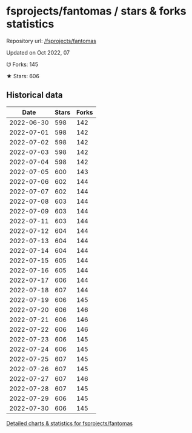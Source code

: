 # fsprojects/fantomas / stars & forks statistics

Repository url: [/fsprojects/fantomas](https://github.com/fsprojects/fantomas)

Updated on Oct 2022, 07

☋ Forks: 145

★ Stars: 606

## Historical data
| Date | Stars | Forks |
|------|-------|-------|
| 2022-06-30 | 598 | 142 | 
| 2022-07-01 | 598 | 142 | 
| 2022-07-02 | 598 | 142 | 
| 2022-07-03 | 598 | 142 | 
| 2022-07-04 | 598 | 142 | 
| 2022-07-05 | 600 | 143 | 
| 2022-07-06 | 602 | 144 | 
| 2022-07-07 | 602 | 144 | 
| 2022-07-08 | 603 | 144 | 
| 2022-07-09 | 603 | 144 | 
| 2022-07-11 | 603 | 144 | 
| 2022-07-12 | 604 | 144 | 
| 2022-07-13 | 604 | 144 | 
| 2022-07-14 | 604 | 144 | 
| 2022-07-15 | 605 | 144 | 
| 2022-07-16 | 605 | 144 | 
| 2022-07-17 | 606 | 144 | 
| 2022-07-18 | 607 | 144 | 
| 2022-07-19 | 606 | 145 | 
| 2022-07-20 | 606 | 146 | 
| 2022-07-21 | 606 | 146 | 
| 2022-07-22 | 606 | 146 | 
| 2022-07-23 | 606 | 145 | 
| 2022-07-24 | 606 | 145 | 
| 2022-07-25 | 607 | 145 | 
| 2022-07-26 | 607 | 145 | 
| 2022-07-27 | 607 | 146 | 
| 2022-07-28 | 607 | 145 | 
| 2022-07-29 | 606 | 145 | 
| 2022-07-30 | 606 | 145 | 


[Detailed charts & statistics for fsprojects/fantomas](https://reviewgithub.com/rep/fsprojects/fantomas)
